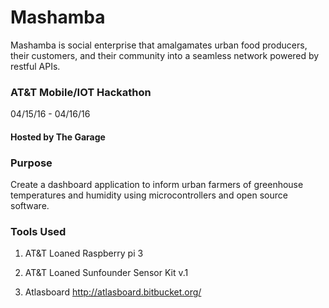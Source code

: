 # Mashamba
Mashamba is social enterprise that amalgamates urban food producers, their customers, and their community into a seamless network powered by restful APIs.


### AT&T Mobile/IOT Hackathon
04/15/16 - 04/16/16
#### Hosted by The Garage

### Purpose

Create a dashboard application to inform urban farmers of greenhouse temperatures and humidity using microcontrollers and open source software.


### Tools Used

1. AT&T Loaned Raspberry pi 3

2. AT&T Loaned Sunfounder Sensor Kit v.1

3. Atlasboard http://atlasboard.bitbucket.org/